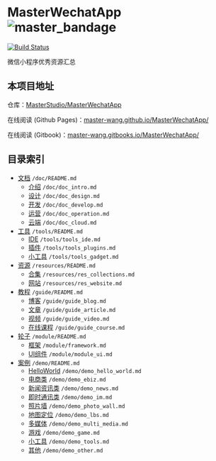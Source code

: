 # MasterWechatApp ![master_bandage](https://cdn.rawgit.com/MasterStudio/MasterCenter/master/badge.svg) 
[![Build Status](https://travis-ci.org/MasterStudio/MasterWechatApp.svg?branch=master)](https://travis-ci.org/MasterStudio/MasterWechatApp)

微信小程序优秀资源汇总

## 本项目地址

仓库：[MasterStudio/MasterWechatApp](https://github.com/MasterStudio/MasterWechatApp)

在线阅读 (Github Pages)：[master-wang.github.io/MasterWechatApp/](https://masterstudio.github.io/MasterWechatApp/)

在线阅读 (Gitbook)：[master-wang.gitbooks.io/MasterWechatApp/](https://master-wang.gitbooks.io/MasterWechatApp/)


## 目录索引

- [文档](doc/README.md)  `/doc/README.md`
  - [介绍](doc/doc_intro.md)  `/doc/doc_intro.md`
  - [设计](doc/doc_design.md) `/doc/doc_design.md`
  - [开发](doc/doc_develop.md)    `/doc/doc_develop.md`
  - [运营](doc/doc_operation.md)  `/doc/doc_operation.md`
  - [云端](doc/doc_cloud.md) `/doc/doc_cloud.md`
- [工具](tools/README.md) `/tools/README.md`
  - [IDE](tools/tools_ide.md)   `/tools/tools_ide.md`
  - [插件](tools/tools_plugins.md)  `/tools/tools_plugins.md`
  - [小工具](tools/tools_gadget.md)  `/tools/tools_gadget.md`
- [资源](resources/README.md)  `/resources/README.md`
  - [合集](resources/res_collections.md)  `/resources/res_collections.md`
  - [网站](resources/res_website.md)  `/resources/res_website.md`
- [教程](guide/README.md)  `/guide/README.md`
  - [博客](guide/guide_blog.md)  `/guide/guide_blog.md`
  - [文章](guide/guide_article.md)  `/guide/guide_article.md`
  - [视频](guide/guide_video.md)  `/guide/guide_video.md`
  - [在线课程](guide/guide_course.md)  `/guide/guide_course.md`
- [轮子](module/README.md)  `/module/README.md`
  - [框架](module/framework.md)  `/module/framework.md`
  - [UI组件](module/module_ui.md)  `/module/module_ui.md`
- [案例](demo/README.md)  `/demo/README.md`
  - [HelloWorld](demo/demo_hello_world.md)   `/demo/demo_hello_world.md`
  - [电商类](demo/demo_ebiz.md)   `/demo/demo_ebiz.md`
  - [新闻资讯类](demo/demo_news.md)   `/demo/demo_news.md`
  - [即时通讯类](demo/demo_im.md)   `/demo/demo_im.md`
  - [照片墙](demo/demo_photo_wall.md)   `/demo/demo_photo_wall.md`
  - [地图定位](demo/demo_lbs.md)   `/demo/demo_lbs.md`
  - [多媒体](demo/demo_multi_media.md)   `/demo/demo_multi_media.md`
  - [游戏](demo/demo_game.md)   `/demo/demo_game.md`
  - [小工具](demo/demo_tools.md)   `/demo/demo_tools.md`
  - [其他](demo/demo_other.md)   `/demo/demo_other.md`

